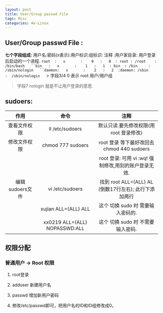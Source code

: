 ```yaml
---
layout: post
title: User/Group passwd File
tags: Misc
categories: 👓-Linux
---
```


## User/Group passwd File :  

**七个字段组成:** 
 用户名:密码(x表示):用户标识:组标识: 注释 :用户家目录: 用户登录后启动的一个进程.
`root  :   x       :    0   :   0  : root : /root    :  /bin/bash  
``bin   :   x       :    1   :   1  : bin  : /bin     :  /sbin/nologin  
``daemon:   x       :    2   :   2  :daemon: /sbin    :  /sbin/nologin  
`> 字段3/4 0 表示 root 用户/用户组  
> 字段7 nologin 就是不让用户登录的意思.


## sudoers:  

|作用|命令|注释|
|:---:|:---:|:---:|
| 查看文件权限 | ll /etc/sudoers |  默认只读.要先修改权限(用 root 登录修改) |  
| 修改文件权限 | chmod 777 sudoers | root 登录 等下最好改回去  chmod 440 sudoers  |
|||root 登录: 可用 vi  :wq! 强制修改,用别的账户登录无效.| 
| 编辑sudoers文件 |vi /etc/sudoers | 找到 root ALL=(ALL) AL (倒数17行左右); 此行下添加两行|
||xujian ALL=(ALL) ALL|这个 切换 sudo 时 需要输入密码的.|
||xx0219 ALL=(ALL) NOPASSWD:ALL | 这个 切换 sudo 时 不需要输入密码.|



## 权限分配

### 普通用户 → Root 权限  
1. root登录
2. adduser 新建用户名
3. passwd 增加新用户密码
4. 修改/etc/passwd即可，把用户名的ID和ID组修改成0。


	  